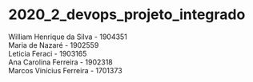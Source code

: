# 2020_2_devops_projeto_integrado

William Henrique da Silva - 1904351<br/>
Maria de Nazaré - 1902559<br/>
Leticia Feraci - 1903165<br/>
Ana Carolina Ferreira - 1902318<br/>
Marcos Vinícius Ferreira - 1701373<br/>
